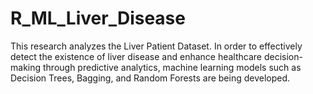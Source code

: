 # R_ML_Liver_Disease
This research analyzes the Liver Patient Dataset. In order to effectively detect the existence of liver disease and enhance healthcare decision-making through predictive analytics, machine learning models such as Decision Trees, Bagging, and Random Forests are being developed. 
